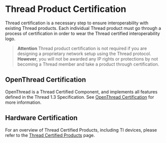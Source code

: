 # Thread Product Certification

Thread certification is a necessary step to ensure interoperability with
existing Thread products. Each individual Thread product must go through
a process of certification in order to wear the Thread certified
interoperability logo.

> **__Attention__**
Thread product certification is not required if you are designing a
proprietary network setup using the Thread protocol. **However**, you
will not be awarded any IP rights or protections by not becoming a
Thread member and take a product through certification.

## OpenThread Certification

OpenThread is a Thread Certified Component, and implements all features
defined in the Thread 1.3 Specification. See [OpenThread
Certification](https://openthread.io/certification) for more information.

## Hardware Certification

For an overview of Thread Certified Products, including TI devices,
please refer to the [Thread Certified Products](https://www.threadgroup.org/What-is-Thread/Thread-Benefits#certifiedproducts) page.
